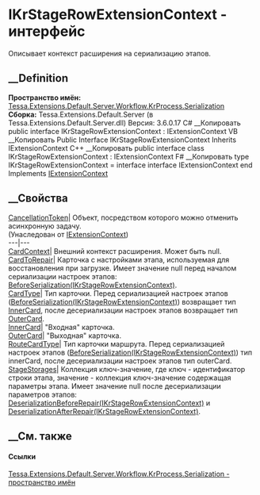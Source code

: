 # IKrStageRowExtensionContext - интерфейс
Описывает контекст расширения на сериализацию этапов.
## __Definition
 **Пространство имён:**
[Tessa.Extensions.Default.Server.Workflow.KrProcess.Serialization](N_Tessa_Extensions_Default_Server_Workflow_KrProcess_Serialization.htm)  
 **Сборка:** Tessa.Extensions.Default.Server (в
Tessa.Extensions.Default.Server.dll) Версия: 3.6.0.17
C# __Копировать
     public interface IKrStageRowExtensionContext : IExtensionContext
VB __Копировать
     Public Interface IKrStageRowExtensionContext
    	Inherits IExtensionContext
C++ __Копировать
     public interface class IKrStageRowExtensionContext : IExtensionContext
F# __Копировать
     type IKrStageRowExtensionContext = 
        interface
            interface IExtensionContext
        end
Implements
    [IExtensionContext](T_Tessa_Extensions_IExtensionContext.htm)
##  __Свойства
[CancellationToken](P_Tessa_Extensions_IExtensionContext_CancellationToken.htm)|
Объект, посредством которого можно отменить асинхронную задачу.  
(Унаследован от [IExtensionContext](T_Tessa_Extensions_IExtensionContext.htm))  
---|---  
[CardContext](P_Tessa_Extensions_Default_Server_Workflow_KrProcess_Serialization_IKrStageRowExtensionContext_CardContext.htm)|
Внешний контекст расширения. Может быть null.  
[CardToRepair](P_Tessa_Extensions_Default_Server_Workflow_KrProcess_Serialization_IKrStageRowExtensionContext_CardToRepair.htm)|
Карточка с настройками этапа, используемая для восстановления при загрузке.
Имеет значение null перед началом сериализации настроек этапов:
[BeforeSerialization(IKrStageRowExtensionContext)](M_Tessa_Extensions_Default_Server_Workflow_KrProcess_Serialization_IKrStageRowExtension_BeforeSerialization.htm).  
[CardType](P_Tessa_Extensions_Default_Server_Workflow_KrProcess_Serialization_IKrStageRowExtensionContext_CardType.htm)|
Тип карточки. Перед сериализацией настроек этапов
([BeforeSerialization(IKrStageRowExtensionContext)](M_Tessa_Extensions_Default_Server_Workflow_KrProcess_Serialization_IKrStageRowExtension_BeforeSerialization.htm))
возвращает тип
[InnerCard](P_Tessa_Extensions_Default_Server_Workflow_KrProcess_Serialization_IKrStageRowExtensionContext_InnerCard.htm),
после десериализации настроек этапов возвращает тип
[OuterCard](P_Tessa_Extensions_Default_Server_Workflow_KrProcess_Serialization_IKrStageRowExtensionContext_OuterCard.htm).  
[InnerCard](P_Tessa_Extensions_Default_Server_Workflow_KrProcess_Serialization_IKrStageRowExtensionContext_InnerCard.htm)|
"Входная" карточка.  
[OuterCard](P_Tessa_Extensions_Default_Server_Workflow_KrProcess_Serialization_IKrStageRowExtensionContext_OuterCard.htm)|
"Выходная" карточка.  
[RouteCardType](P_Tessa_Extensions_Default_Server_Workflow_KrProcess_Serialization_IKrStageRowExtensionContext_RouteCardType.htm)|
Тип карточки маршрута. Перед сериализацией настроек этапов
([BeforeSerialization(IKrStageRowExtensionContext)](M_Tessa_Extensions_Default_Server_Workflow_KrProcess_Serialization_IKrStageRowExtension_BeforeSerialization.htm))
тип innerCard, после десериализации настроек этапов тип outerCard.  
[StageStorages](P_Tessa_Extensions_Default_Server_Workflow_KrProcess_Serialization_IKrStageRowExtensionContext_StageStorages.htm)|
Коллекция ключ-значение, где ключ - идентификатор строки этапа, значение -
коллекция ключ-значение содержащая параметры этапа. Имеет значение null после
десериализации параметров этапов:
[DeserializationBeforeRepair(IKrStageRowExtensionContext)](M_Tessa_Extensions_Default_Server_Workflow_KrProcess_Serialization_IKrStageRowExtension_DeserializationBeforeRepair.htm)
и
[DeserializationAfterRepair(IKrStageRowExtensionContext)](M_Tessa_Extensions_Default_Server_Workflow_KrProcess_Serialization_IKrStageRowExtension_DeserializationAfterRepair.htm).  
## __См. также
#### Ссылки
[Tessa.Extensions.Default.Server.Workflow.KrProcess.Serialization -
пространство
имён](N_Tessa_Extensions_Default_Server_Workflow_KrProcess_Serialization.htm)
